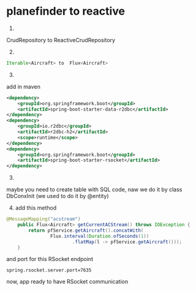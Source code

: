 # planefinder to reactive

1.
CrudRepository to ReactiveCrudRepository

2.
```java
Iterable<Aircraft> to  Flux<Aircraft>
```

3.
add in maven
```xml
<dependency>
    <groupId>org.springframework.boot</groupId>
    <artifactId>spring-boot-starter-data-r2dbc</artifactId>
</dependency>
<dependency>
    <groupId>io.r2dbc</groupId>
    <artifactId>r2dbc-h2</artifactId>
    <scope>runtime</scope>
</dependency>
<dependency>
    <groupId>org.springframework.boot</groupId>
    <artifactId>spring-boot-starter-rsocket</artifactId>
</dependency>
```
3.
maybe you need to create table with SQL code, naw we do it by class DbConxInit (we used to do it by @entity)

4. add this method
```java
@MessageMapping("acstream")
    public Flux<Aircraft> getCurrentACStream() throws IOException {
        return pfService.getAircraft().concatWith(
                Flux.interval(Duration.ofSeconds(1))
                        .flatMap(l -> pfService.getAircraft()));
    }
```
and port for this RSocket endpoint
```properties
spring.rsocket.server.port=7635
```
now, app ready to have RSocket communication
